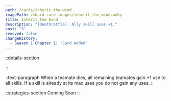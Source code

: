 ```yaml
---
path: /cards/inherit-the-wind
imagePath: /shard-card-images/inherit_the_wind.webp
title: Inherit the Wind
description: "[Deathrattle]: Ally skill uses +1."
cost: "3"
removed: false
changeHistory:
  - Season 1 Chapter 1: "Card Added"
---
```


::details-section

::

::text-paragraph
When a teamate dies, all remaining teamates gain +1 use to all skills. If a skill is already at its max uses you do not gain any uses.
::

::strategies-section
Coming Soon
::
